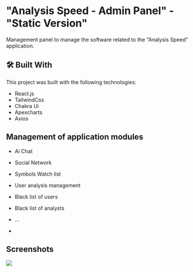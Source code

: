 
# "Analysis Speed - Admin Panel" - "Static Version"

Management panel to manage the software related to the "Analysis Speed" application.

## 🛠 Built With
This project was built with the following technologies:

- React.js
- TailwindCss
- Chakra Ui
- Apexcharts
- Axios


## Management of application modules


- Ai Chat
- Social Network
- Symbols Watch list
- User analysis management
- Black list of users
- Black list of analysts
- ...

- 
## Screenshots
![]([https://github.com/Your_Repository_Name/Your_GIF_Name.gif](https://github.com/Amiraliansaripour/rtl-admin-panel/blob/master/src/assets/img/dashboards/balanceImg.png))


